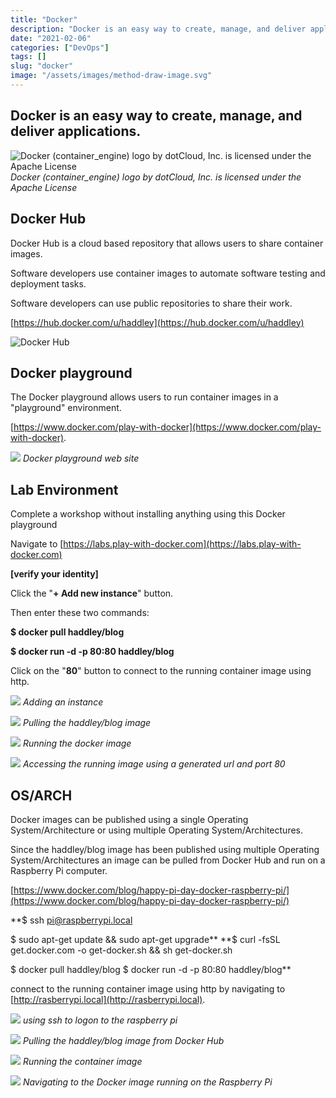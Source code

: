 ```yaml
---
title: "Docker"
description: "Docker is an easy way to create, manage, and deliver applications."
date: "2021-02-06"
categories: ["DevOps"]
tags: []
slug: "docker"
image: "/assets/images/method-draw-image.svg"
---
```


## Docker is an easy way to create, manage, and deliver applications.

![Docker (container_engine) logo by dotCloud, Inc. is licensed under the Apache License](/assets/images/docker/docker-container-engine-logo.svg)
*Docker (container_engine) logo by dotCloud, Inc. is licensed under the Apache License*


## Docker Hub

Docker Hub is a cloud based repository that allows users to share container images. 

Software developers use container images to automate software testing and deployment tasks.

Software developers can use public repositories to share their work. 

[https://hub.docker.com/u/haddley](https://hub.docker.com/u/haddley)

![Docker Hub](/assets/images/docker/screen-shot-2021-02-06-at-4.11.46-pm.png)


## Docker playground

The Docker playground allows users to run container images in a "playground" environment.

[https://www.docker.com/play-with-docker](https://www.docker.com/play-with-docker).

![](/assets/images/docker/screen-shot-2021-02-09-at-8.55.45-am-994x793.png)
*Docker playground web site*


## Lab Environment

Complete a workshop without installing anything using this Docker playground

Navigate to [https://labs.play-with-docker.com](https://labs.play-with-docker.com)

**[verify your identity]**

Click the "**+ Add new instance**" button.

Then enter these two commands:

**$ docker pull haddley/blog**

**$ docker run -d -p 80:80 haddley/blog**

Click on the "**80**" button to connect to the running container image using http.

![](/assets/images/docker/screen-shot-2021-02-09-at-9.06.33-am-1408x921.png)
*Adding an instance*

![](/assets/images/docker/screen-shot-2021-02-09-at-9.07.07-am-1740x1133.png)
*Pulling the haddley/blog image*

![](/assets/images/docker/screen-shot-2021-02-09-at-9.07.47-am-1740x1143.png)
*Running the docker image*

![](/assets/images/docker/screen-shot-2021-02-09-at-9.08.11-am-1740x1137.png)
*Accessing the running image using a generated url and port 80*


## OS/ARCH

Docker images can be published using a single Operating System/Architecture or using multiple Operating System/Architectures.

Since the haddley/blog image has been published using multiple Operating System/Architectures an image can be pulled from Docker Hub and run on a Raspberry Pi computer.

[https://www.docker.com/blog/happy-pi-day-docker-raspberry-pi/](https://www.docker.com/blog/happy-pi-day-docker-raspberry-pi/)

**$ ssh pi@raspberrypi.local

$ sudo apt-get update && sudo apt-get upgrade**
**$ curl -fsSL get.docker.com -o get-docker.sh && sh get-docker.sh

$ docker pull haddley/blog
$ docker run -d -p 80:80 haddley/blog**

connect to the running container image using http by navigating to [http://rasberrypi.local](http://rasberrypi.local).

![](/assets/images/docker/screen-shot-2021-02-25-at-3.21.15-pm-1128x734.png)
*using ssh to logon to the raspberry pi*

![](/assets/images/docker/screen-shot-2021-02-25-at-3.25.41-pm-1124x732.png)
*Pulling the haddley/blog image from Docker Hub*

![](/assets/images/docker/screen-shot-2021-02-25-at-3.27.03-pm-1132x738.png)
*Running the container image*

![](/assets/images/docker/screen-shot-2021-02-25-at-3.19.21-pm-1622x972.png)
*Navigating to the Docker image running on the Raspberry Pi*
